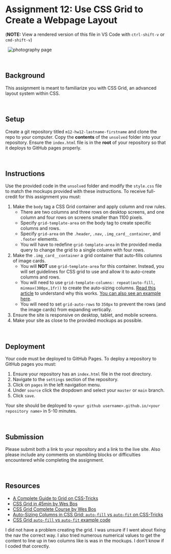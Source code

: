 # Assignment 12: Use CSS Grid to Create a Webpage Layout

(**NOTE:** View a rendered version of this file in VS Code with `ctrl-shift-v` or `cmd-shift-v`)

&nbsp;
![photography page](mockups/1920x1080.jpg)

&nbsp;
## Background

This assignment is meant to familiarize you with CSS Grid, an advanced layout system within CSS.

&nbsp;
## Setup

Create a git repository titled `m12-hw12-lastname-firstname` and clone the repo to your computer. Copy the **contents** of the `unsolved` folder into your repository. Ensure the `index.html` file is in the **root** of your repository so that it deploys to GitHub pages properly.

&nbsp;
## Instructions

Use the provided code in the `unsolved` folder and modify the `style.css` file to match the mockups provided with these instructions. To receive full-credit for this assignment you must:

1. Make the `body` tag a CSS Grid container and apply column and row rules.
    * There are two columns and three rows on desktop screens, and one column and four rows on screens smaller than 1100 pixels.
    * Specify `grid-template-area` on the body tag to create specific columns and rows.
    * Specify `grid-area` on the `.header`, `.nav`, `.img_card__container`, and `.footer` elements.
    * You will have to redefine `grid-template-area` in the provided media query to change the grid to a single column with four rows.
1. Make the `.img_card__container` a grid container that auto-fills columns of image cards.
    * You will **NOT** use `grid-template-area` for this container. Instead, you will set guidelines for CSS grid to use and allow it to auto-create columns and rows.
    * You will need to use `grid-template-columns: repeat(auto-fill, minmax(300px,1fr))` to create the auto-sizing columns. [Read this article](https://css-tricks.com/auto-sizing-columns-css-grid-auto-fill-vs-auto-fit/) to understand why this works. [You can also see an example here](https://codepen.io/SaraSoueidan/pen/JrLdBQ).
    * You will need to set `grid-auto-rows` to `350px` to prevent the rows (and the image cards) from expanding vertically.
1. Ensure the site is responsive on desktop, tablet, and mobile screens.
1. Make your site as close to the provided mockups as possible.

&nbsp;
## Deployment

Your code must be deployed to GitHub Pages. To deploy a repository to GitHub pages you must:

1. Ensure your repository has an `index.html` file in the root directory.
1. Navigate to the `settings` section of the repository.
1. Click on `pages` in the left navigation menu.
1. Under `source` click the dropdown and select your `master` or `main` branch.
1. Click `save`.

Your site should be deployed to `<your github username>.github.io/<your repository name>` in 5-10 minutes.

&nbsp;
## Submission

Please submit both a link to your repository and a link to the live site. Also please include any comments on stumbling blocks or difficulties encountered while completing the assignment.

&nbsp;
## Resources

* [A Complete Guide to Grid on CSS-Tricks](https://css-tricks.com/snippets/css/complete-guide-grid/)
* [CSS Grid in 45min by Wes Bos](https://youtu.be/DCZdCKjnBCs)
* [CSS Grid Complete Course by Wes Bos](https://www.youtube.com/watch?v=T-slCsOrLcc&list=PLu8EoSxDXHP5CIFvt9-ze3IngcdAc2xKG&ab_channel=WesBos)
* [Auto-Sizing Columns in CSS Grid: `auto-fill` vs `auto-fit` on CSS-Tricks](https://css-tricks.com/auto-sizing-columns-css-grid-auto-fill-vs-auto-fit/)
* [CSS Grid `auto-fill` vs `auto-fit` example code](https://codepen.io/SaraSoueidan/pen/JrLdBQ)

I did not have a problem creating the grid. I was unsure if I went about fixing the nav the correct way. I also tried numerous numerical values to get the content to line up in two columns like is was in the mockups. I don't know if I coded that corectly.